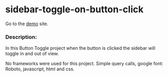 # sidebar-toggle-on-button-click

Go to the [demo](https://sotoxp.github.io/sidebar-toggle-on-button-click/) site.

### Description: 
In this Button Toggle project when the button is clicked the sidebar will toggle in and out of view.

No frameworks were used for this project. Simple query calls, google font: Roboto, javascript, html and css.  